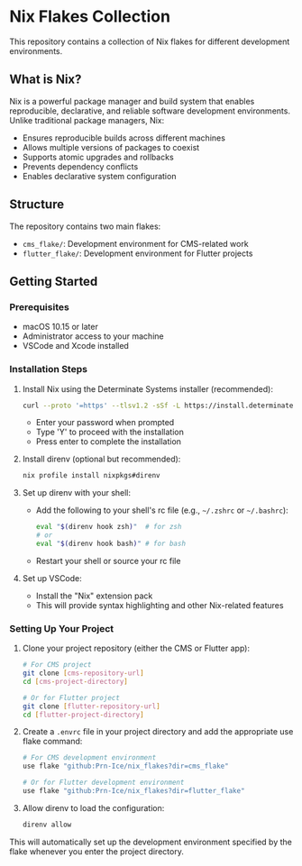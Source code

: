 # Nix Flakes Collection

This repository contains a collection of Nix flakes for different development environments.

## What is Nix?

Nix is a powerful package manager and build system that enables reproducible, declarative, and reliable software development environments. Unlike traditional package managers, Nix:

- Ensures reproducible builds across different machines
- Allows multiple versions of packages to coexist
- Supports atomic upgrades and rollbacks
- Prevents dependency conflicts
- Enables declarative system configuration

## Structure

The repository contains two main flakes:

- `cms_flake/`: Development environment for CMS-related work
- `flutter_flake/`: Development environment for Flutter projects

## Getting Started

### Prerequisites

- macOS 10.15 or later
- Administrator access to your machine
- VSCode and Xcode installed

### Installation Steps

1. Install Nix using the Determinate Systems installer (recommended):

   ```bash
   curl --proto '=https' --tlsv1.2 -sSf -L https://install.determinate.systems/nix | sh
   ```

   - Enter your password when prompted
   - Type 'Y' to proceed with the installation
   - Press enter to complete the installation

2. Install direnv (optional but recommended):

   ```bash
   nix profile install nixpkgs#direnv
   ```

3. Set up direnv with your shell:
   - Add the following to your shell's rc file (e.g., `~/.zshrc` or `~/.bashrc`):

     ```bash
     eval "$(direnv hook zsh)"  # for zsh
     # or
     eval "$(direnv hook bash)" # for bash
     ```

   - Restart your shell or source your rc file

4. Set up VSCode:
   - Install the "Nix" extension pack
   - This will provide syntax highlighting and other Nix-related features

### Setting Up Your Project

1. Clone your project repository (either the CMS or Flutter app):

   ```bash
   # For CMS project
   git clone [cms-repository-url]
   cd [cms-project-directory]

   # Or for Flutter project
   git clone [flutter-repository-url]
   cd [flutter-project-directory]
   ```

2. Create a `.envrc` file in your project directory and add the appropriate use flake command:

   ```bash
   # For CMS development environment
   use flake "github:Prn-Ice/nix_flakes?dir=cms_flake"

   # Or for Flutter development environment
   use flake "github:Prn-Ice/nix_flakes?dir=flutter_flake"
   ```

3. Allow direnv to load the configuration:

   ```bash
   direnv allow
   ```

This will automatically set up the development environment specified by the flake whenever you enter the project directory.
